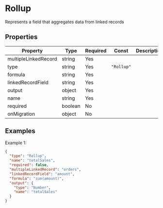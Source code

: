 # Rollup

Represents a field that aggregates data from linked records

## Properties

| Property             | Type    | Required | Const      | Description |
| -------------------- | ------- | -------- | ---------- | ----------- |
| multipleLinkedRecord | string  | Yes      |            |             |
| type                 | string  | Yes      | `"Rollup"` |             |
| formula              | string  | Yes      |            |             |
| linkedRecordField    | string  | Yes      |            |             |
| output               | object  | Yes      |            |             |
| name                 | string  | Yes      |            |             |
| required             | boolean | No       |            |             |
| onMigration          | object  | No       |            |             |

## Examples

Example 1:

```json
{
  "type": "Rollup",
  "name": "totalSales",
  "required": false,
  "multipleLinkedRecord": "orders",
  "linkedRecordField": "amount",
  "formula": "sum(amount)",
  "output": {
    "type": "Number",
    "name": "totalSales"
  }
}
```
